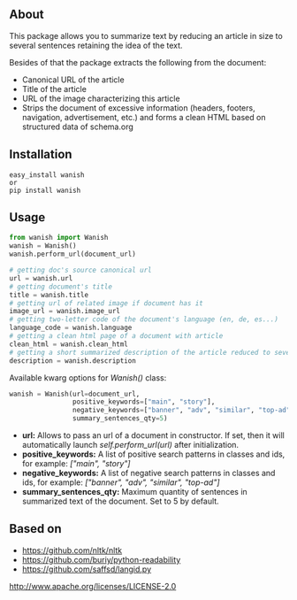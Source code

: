 

## About

This package allows you to summarize text by reducing an article in size to several sentences retaining the idea of the text.

Besides of that the package extracts the following from the document:
* Canonical URL of the article
* Title of the article
* URL of the image characterizing this article
* Strips the document of excessive information (headers, footers, navigation, advertisement, etc.) and forms a clean HTML based on structured data of schema.org


## Installation

```
easy_install wanish
or
pip install wanish
```

## Usage

```python
from wanish import Wanish
wanish = Wanish()
wanish.perform_url(document_url)

# getting doc's source canonical url
url = wanish.url
# getting document's title
title = wanish.title
# getting url of related image if document has it
image_url = wanish.image_url
# getting two-letter code of the document's language (en, de, es...)
language_code = wanish.language
# getting a clean html page of a document with article
clean_html = wanish.clean_html
# getting a short summarized description of the article reduced to several sentences (5 by default)
description = wanish.description
```

Available kwarg options for _Wanish()_ class:

```python
wanish = Wanish(url=document_url,
                positive_keywords=["main", "story"],
                negative_keywords=["banner", "adv", "similar", "top-ad"],
                summary_sentences_qty=5)
```

* **url:** Allows to pass an url of a document in constructor. If set, then it will automatically launch _self.perform_url(url)_ after initialization.
* **positive_keywords:** A list of positive search patterns in classes and ids, for example: _["main", "story"]_
* **negative_keywords:** A list of negative search patterns in classes and ids, for example: _["banner", "adv", "similar", "top-ad"]_
* **summary_sentences_qty:** Maximum quantity of sentences in summarized text of the document. Set to 5 by default.


## Based on

* https://github.com/nltk/nltk
* https://github.com/buriy/python-readability
* https://github.com/saffsd/langid.py

http://www.apache.org/licenses/LICENSE-2.0
